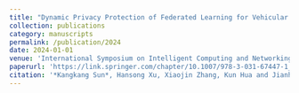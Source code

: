 ```yaml
---
title: "Dynamic Privacy Protection of Federated Learning for Vehicular Digital Twin Networks"
collection: publications
category: manuscripts
permalink: /publication/2024
date: 2024-01-01
venue: 'International Symposium on Intelligent Computing and Networking 2024 (ISICN 2024)'
paperurl: 'https://link.springer.com/chapter/10.1007/978-3-031-67447-1_8'
citation: '*Kangkang Sun*, Hansong Xu, Xiaojin Zhang, Kun Hua and Jianhua Li. Time-Sensitive Local Differential Privacy-Based Federated Learning for Vehicular Digital Twin Networks[C]//International Symposium on Intelligent Computing and Networking. Cham: Springer Nature Switzerland, 2024: 105-118.'
---
```

